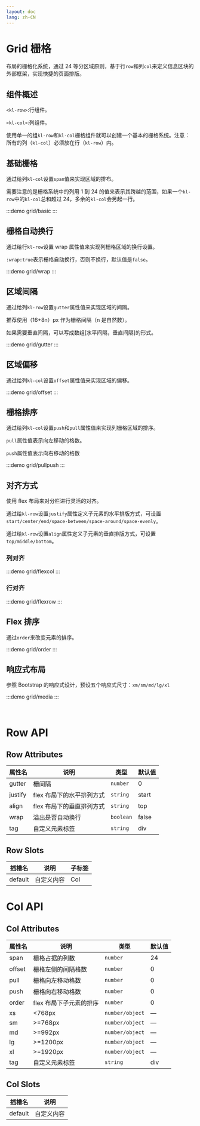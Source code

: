 ```yaml
---
layout: doc
lang: zh-CN
---
```


# Grid 栅格

布局的栅格化系统，通过 24 等分区域原则，基于行`row`和列`col`来定义信息区块的外部框架，实现快捷的页面排版。

## 组件概述

`<kl-row>`:行组件。

`<kl-col>`:列组件。

使用单一的组`kl-row`和`kl-col`栅格组件就可以创建一个基本的栅格系统。注意：所有的列（`kl-col`）必须放在行（`kl-row`）内。

<style lang="scss"> @use '../../../examples/grid/style/common.scss'; </style>

## 基础栅格

通过给列`kl-col`设置`span`值来实现区域的排布。

需要注意的是栅格系统中的列用 1 到 24 的值来表示其跨越的范围，如果一个`kl-row`中的`kl-col`总和超过 24，多余的`kl-col`会另起一行。

:::demo
grid/basic
:::

## 栅格自动换行

通过给行`kl-row`设置 wrap 属性值来实现列栅格区域的换行设置。

`:wrap:true`表示栅格自动换行，否则不换行，默认值是`false`。

:::demo
grid/wrap
:::

## 区域间隔

通过给列`kl-row`设置`gutter`属性值来实现区域的间隔。

推荐使用（16+8n）px 作为栅格间隔（n 是自然数）。

如果需要垂直间隔，可以写成数组[水平间隔，垂直间隔]的形式。

:::demo
grid/gutter
:::

## 区域偏移

通过给列`kl-col`设置`offset`属性值来实现区域的偏移。

:::demo
grid/offset
:::

## 栅格排序

通过给列`kl-col`设置`push`和`pull`属性值来实现列栅格区域的排序。

`pull`属性值表示向左移动的格数。

`push`属性值表示向右移动的格数

:::demo
grid/pullpush
:::

## 对齐方式

使用 flex 布局来对分栏进行灵活的对齐。

通过给`kl-row`设置`justify`属性定义子元素的水平排版方式，可设置`start/center/end/space-between/space-around/space-evenly`。

通过给`kl-row`设置`align`属性定义子元素的垂直排版方式，可设置`top/middle/bottom`。

### 列对齐

:::demo
grid/flexcol
:::

### 行对齐

:::demo
grid/flexrow
:::

## Flex 排序

通过`order`来改变元素的排序。

:::demo
grid/order
:::

## 响应式布局

参照 Bootstrap 的响应式设计，预设五个响应式尺寸：`xm/sm/md/lg/xl`

:::demo
grid/media
:::

<br>

# Row API

## Row Attributes

| 属性名  | 说明                      | 类型      | 默认值 |
| :------ | ------------------------- | --------- | ------ |
| gutter  | 栅间隔                    | `number`  | 0      |
| justify | flex 布局下的水平排列方式 | `string`  | start  |
| align   | flex 布局下的垂直排列方式 | `string`  | top    |
| wrap    | 溢出是否自动换行          | `boolean` | false  |
| tag     | 自定义元素标签            | `string`  | div    |

## Row Slots

| 插槽名  | 说明       | 子标签 |
| ------- | ---------- | ------ |
| default | 自定义内容 | Col    |

# Col API

## Col Attributes

| 属性名 | 说明                    | 类型            | 默认值 |
| ------ | ----------------------- | --------------- | ------ |
| span   | 栅格占据的列数          | `number`        | 24     |
| offset | 栅格左侧的间隔格数      | `number`        | 0      |
| pull   | 栅格向左移动格数        | `number`        | 0      |
| push   | 栅格向右移动格数        | `number`        | 0      |
| order  | flex 布局下子元素的排序 | `number`        | 0      |
| xs     | <768px                  | `number/object` | —      |
| sm     | >=768px                 | `number/object` | —      |
| md     | >=992px                 | `number/object` | —      |
| lg     | >=1200px                | `number/object` | —      |
| xl     | >=1920px                | `number/object` | —      |
| tag    | 自定义元素标签          | `string`        | div    |

## Col Slots

| 插槽名  | 说明       |
| ------- | ---------- |
| default | 自定义内容 |
